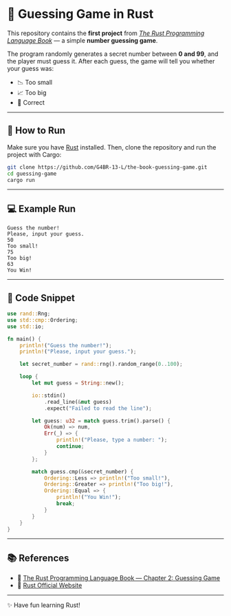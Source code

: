 # 🎲 Guessing Game in Rust

This repository contains the **first project** from *[The Rust Programming Language Book](https://doc.rust-lang.org/book/)* — a simple **number guessing game**.

The program randomly generates a secret number between **0 and 99**, and the player must guess it.
After each guess, the game will tell you whether your guess was:

* 📉 Too small
* 📈 Too big
* 🎉 Correct

---

## 🚀 How to Run

Make sure you have [Rust](https://www.rust-lang.org/tools/install) installed.
Then, clone the repository and run the project with Cargo:

```bash
git clone https://github.com/G4BR-13-L/the-book-guessing-game.git
cd guessing-game
cargo run
```

---

## 💻 Example Run

```
Guess the number!
Please, input your guess.
50
Too small!
75
Too big!
63
You Win!
```

---

## 🧩 Code Snippet

```rust
use rand::Rng;
use std::cmp::Ordering;
use std::io;

fn main() {
    println!("Guess the number!");
    println!("Please, input your guess.");

    let secret_number = rand::rng().random_range(0..100);

    loop {
        let mut guess = String::new();

        io::stdin()
            .read_line(&mut guess)
            .expect("Failed to read the line");

        let guess: u32 = match guess.trim().parse() {
            Ok(num) => num,
            Err(_) => {
                println!("Please, type a number: ");
                continue;
            }
        };

        match guess.cmp(&secret_number) {
            Ordering::Less => println!("Too small!"),
            Ordering::Greater => println!("Too big!"),
            Ordering::Equal => {
                println!("You Win!");
                break;
            }
        }
    }
}
```

---

## 📚 References

* 📖 [The Rust Programming Language Book — Chapter 2: Guessing Game](https://doc.rust-lang.org/book/ch02-00-guessing-game-tutorial.html)
* 🦀 [Rust Official Website](https://www.rust-lang.org/)

---

✨ Have fun learning Rust!
